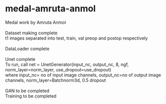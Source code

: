 # medal-amruta-anmol
Medal work by Amruta Anmol \
\
Dataset making complete \
t1 images separated into test, train, val preop and postop respectively \
\
DataLoader complete \
\
Unet complete \
To run, call net = UnetGenerator(input_nc, output_nc, 8, ngf, norm_layer=norm_layer, use_dropout=use_dropout) \
where input_nc= no of input image channels, output_nc=no of output image channels, norm_layer=Batchnorm3d, 0.5 dropout \
\
GAN to be completed \
Training to be completed
